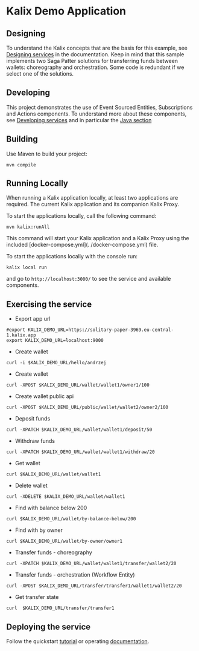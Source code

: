 # Kalix Demo Application

## Designing

To understand the Kalix concepts that are the basis for this example,
see [Designing services](https://docs.kalix.io/java/development-process.html) in the documentation. Keep in mind that this sample implements
two Saga Patter solutions for transferring funds between wallets: choreography and orchestration. Some code is redundant if we select one of
the solutions.

## Developing

This project demonstrates the use of Event Sourced Entities, Subscriptions and Actions components.
To understand more about these components, see [Developing services](https://docs.kalix.io/services/)
and in particular the [Java section](https://docs.kalix.io/java/)

## Building

Use Maven to build your project:

```shell
mvn compile
```

## Running Locally

When running a Kalix application locally, at least two applications are required. The current Kalix application and its companion Kalix
Proxy.

To start the applications locally, call the following command:

```shell
mvn kalix:runAll
```

This command will start your Kalix application and a Kalix Proxy using the included [docker-compose.yml](.
/docker-compose.yml) file.

To start the applications locally with the console run:

```shell
kalix local run
```

and go to `http://localhost:3000/` to see the service and available components.

## Exercising the service

- Export app url

```shell
#export KALIX_DEMO_URL=https://solitary-paper-3969.eu-central-1.kalix.app
export KALIX_DEMO_URL=localhost:9000
```

- Create wallet

```shell
curl -i $KALIX_DEMO_URL/hello/andrzej 
```

- Create wallet

```shell
curl -XPOST $KALIX_DEMO_URL/wallet/wallet1/owner1/100 
```

- Create wallet public api

```shell
curl -XPOST $KALIX_DEMO_URL/public/wallet/wallet2/owner2/100 
```

- Deposit funds

```shell
curl -XPATCH $KALIX_DEMO_URL/wallet/wallet1/deposit/50 
```

- Withdraw funds

```shell
curl -XPATCH $KALIX_DEMO_URL/wallet/wallet1/withdraw/20 
```

- Get wallet

```shell
curl $KALIX_DEMO_URL/wallet/wallet1 
```

- Delete wallet

```shell
curl -XDELETE $KALIX_DEMO_URL/wallet/wallet1 
```

- Find with balance below 200

```shell
curl $KALIX_DEMO_URL/wallet/by-balance-below/200 
```

- Find with by owner

```shell
curl $KALIX_DEMO_URL/wallet/by-owner/owner1 
```

- Transfer funds - choreography

```shell
curl -XPATCH $KALIX_DEMO_URL/wallet/wallet1/transfer/wallet2/20 
```

- Transfer funds - orchestration (Workflow Entity)

```shell
curl -XPOST $KALIX_DEMO_URL/transfer/transfer1/wallet1/wallet2/20 
```

- Get transfer state

```shell
curl  $KALIX_DEMO_URL/transfer/transfer1
```

## Deploying the service

Follow the quickstart [tutorial](https://docs.kalix.io/java/quickstart/sc-eventsourced-entity-java.html#_package_and_deploy_your_service) or
operating [documentation](https://docs.kalix.io/operations/deploy-service.html#_deploy).

